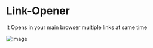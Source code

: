 # Link-Opener
It Opens in your main browser multiple links at same time

![image](https://user-images.githubusercontent.com/58450502/202985075-0f1a00b3-0dd6-4640-9f64-d6b2a26e1f5a.png)
